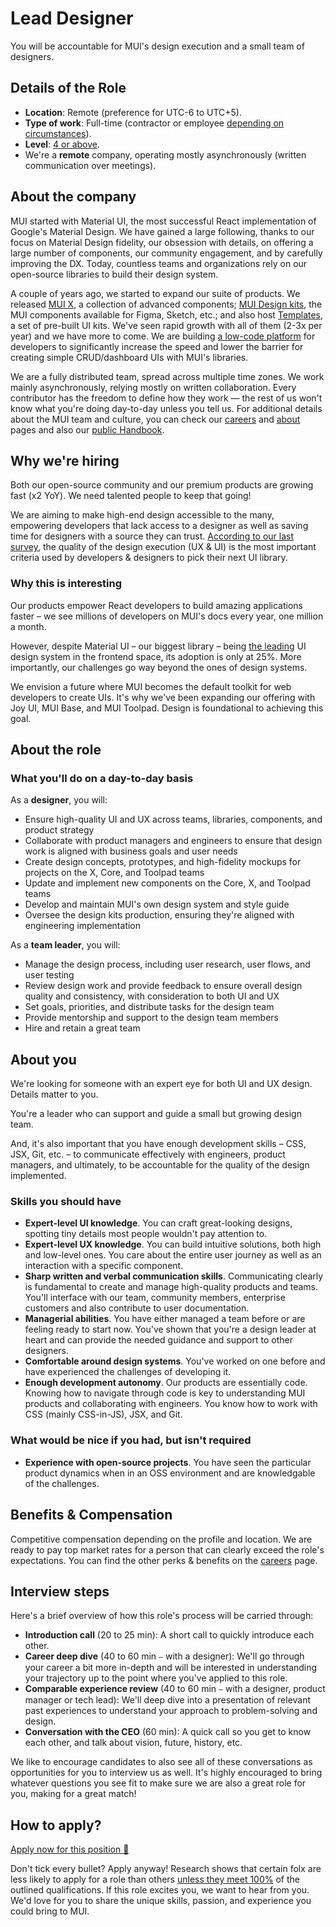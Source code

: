 # Lead Designer

<p class="description">You will be accountable for MUI's design execution and a small team of designers.</p>

## Details of the Role

- **Location**: Remote (preference for UTC-6 to UTC+5).
- **Type of work**: Full-time (contractor or employee [depending on circumstances](https://mui-org.notion.site/Hiring-FAQ-64763b756ae44c37b47b081f98915501#494af1f358794028beb4b7697b5d3102)).
- **Level**: [4 or above](https://mui-org.notion.site/Design-levels-aa01996ca7e0481e80479ad47c8f28a4).
- We're a **remote** company, operating mostly asynchronously (written communication over meetings).

## About the company

MUI started with Material UI, the most successful React implementation of Google's Material Design.
We have gained a large following, thanks to our focus on Material Design fidelity, our obsession with details, on offering a large number of components, our community engagement, and by carefully improving the DX.
Today, countless teams and organizations rely on our open-source libraries to build their design system.

A couple of years ago, we started to expand our suite of products.
We released [MUI X](https://mui.com/x/), a collection of advanced components; [MUI Design kits](https://mui.com/design-kits/), the MUI components available for Figma, Sketch, etc.; and also host [Templates](https://mui.com/templates/), a set of pre-built UI kits.
We've seen rapid growth with all of them (2-3x per year) and we have more to come.
We are building [a low-code platform](https://mui.com/toolpad/) for developers to significantly increase the speed and lower the barrier for creating simple CRUD/dashboard UIs with MUI's libraries.

We are a fully distributed team, spread across multiple time zones.
We work mainly asynchronously, relying mostly on written collaboration.
Every contributor has the freedom to define how they work — the rest of us won't know what you're doing day-to-day unless you tell us.
For additional details about the MUI team and culture, you can check our [careers](https://mui.com/careers/) and [about](https://mui.com/about/) pages and also our [public Handbook](https://mui-org.notion.site/Handbook-f086d47e10794d5e839aef9dc67f324b).

## Why we're hiring

Both our open-source community and our premium products are growing fast (x2 YoY).
We need talented people to keep that going!

We are aiming to make high-end design accessible to the many, empowering developers that lack access to a designer as well as saving time for designers with a source they can trust.
[According to our last survey](https://mui.com/blog/2021-developer-survey-results/#what-are-your-most-important-criteria-for-choosing-a-ui-library), the quality of the design execution (UX & UI) is the most important criteria used by developers & designers to pick their next UI library.

### Why this is interesting

Our products empower React developers to build amazing applications faster – we see millions of developers on MUI's docs every year, one million a month.

However, despite Material UI – our biggest library – being [the leading](https://tsh.io/state-of-frontend/#over-the-past-year-which-of-the-following-design-systems-was-your-favorite-go-to-solution) UI design system in the frontend space, its adoption is only at 25%.
More importantly, our challenges go way beyond the ones of design systems.

We envision a future where MUI becomes the default toolkit for web developers to create UIs.
It's why we've been expanding our offering with Joy UI, MUI Base, and MUI Toolpad.
Design is foundational to achieving this goal.

## About the role

### What you'll do on a day-to-day basis

As a **designer**, you will:

- Ensure high-quality UI and UX across teams, libraries, components, and product strategy
- Collaborate with product managers and engineers to ensure that design work is aligned with business goals and user needs
- Create design concepts, prototypes, and high-fidelity mockups for projects on the X, Core, and Toolpad teams
- Update and implement new components on the Core, X, and Toolpad teams
- Develop and maintain MUI's own design system and style guide
- Oversee the design kits production, ensuring they're aligned with engineering implementation

As a **team leader**, you will:

- Manage the design process, including user research, user flows, and user testing
- Review design work and provide feedback to ensure overall design quality and consistency, with consideration to both UI and UX
- Set goals, priorities, and distribute tasks for the design team
- Provide mentorship and support to the design team members
- Hire and retain a great team

## About you

We're looking for someone with an expert eye for both UI and UX design. Details matter to you.

You're a leader who can support and guide a small but growing design team.

And, it's also important that you have enough development skills – CSS, JSX, Git, etc. – to communicate effectively with engineers, product managers, and ultimately, to be accountable for the quality of the design implemented.

### Skills you should have

- **Expert-level UI knowledge**. You can craft great-looking designs, spotting tiny details most people wouldn't pay attention to.
- **Expert-level UX knowledge**. You can build intuitive solutions, both high and low-level ones. You care about the entire user journey as well as an interaction with a specific component.
- **Sharp written and verbal communication skills**. Communicating clearly is fundamental to create and manage high-quality products and teams. You'll interface with our team, community members, enterprise customers and also contribute to user documentation.
- **Managerial abilities**. You have either managed a team before or are feeling ready to start now. You've shown that you're a design leader at heart and can provide the needed guidance and support to other designers.
- **Comfortable around design systems**. You've worked on one before and have experienced the challenges of developing it.
- **Enough development autonomy**. Our products are essentially code. Knowing how to navigate through code is key to understanding MUI products and collaborating with engineers. You know how to work with CSS (mainly CSS-in-JS), JSX, and Git.

### What would be nice if you had, but isn't required

- **Experience with open-source projects**. You have seen the particular product dynamics when in an OSS environment and are knowledgable of the challenges.

## Benefits & Compensation

Competitive compensation depending on the profile and location.
We are ready to pay top market rates for a person that can clearly exceed the role's expectations.
You can find the other perks & benefits on the [careers](https://mui.com/careers/#perks-amp-benefits) page.

## Interview steps

Here's a brief overview of how this role's process will be carried through:

- **Introduction call** (20 to 25 min): A short call to quickly introduce each other.
- **Career deep dive** (40 to 60 min ⎯ with a designer): We'll go through your career a bit more in-depth and will be interested in understanding your trajectory up to the point where you've applied to this role.
- **Comparable experience review** (40 to 60 min ⎯ with a designer, product manager or tech lead): We'll deep dive into a presentation of relevant past experiences to understand your approach to problem-solving and design.
- **Conversation with the CEO** (60 min): A quick call so you get to know each other, and talk about vision, future, history, etc.

We like to encourage candidates to also see all of these conversations as opportunities for you to interview us as well. It's highly encouraged to bring whatever questions you see fit to make sure we are also a great role for you, making for a great match!

## How to apply?

[Apply now for this position 📮](https://jobs.ashbyhq.com/MUI/4ea9d324-3350-48d5-bfab-706ebfc23ed2/application?utm_source=ZNRrPGBkqO)

Don't tick every bullet? Apply anyway! Research shows that certain folx are less likely to apply for a role than others [unless they meet 100%](https://hbr.org/2014/08/why-women-dont-apply-for-jobs-unless-theyre-100-qualified) of the outlined qualifications.
If this role excites you, we want to hear from you. We'd love for you to share the unique skills, passion, and experience you could bring to MUI.
